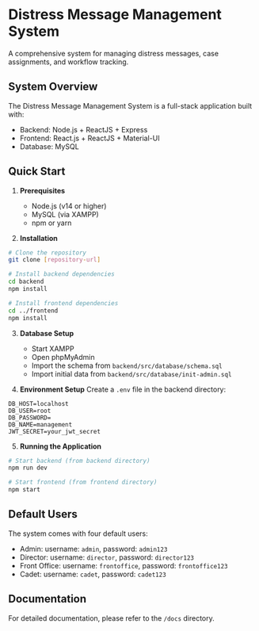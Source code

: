 # Distress Message Management System

A comprehensive system for managing distress messages, case assignments, and workflow tracking.

## System Overview

The Distress Message Management System is a full-stack application built with:
- Backend: Node.js + ReactJS + Express
- Frontend: React.js + ReactJS + Material-UI
- Database: MySQL

## Quick Start

1. **Prerequisites**
   - Node.js (v14 or higher)
   - MySQL (via XAMPP)
   - npm or yarn

2. **Installation**

```bash
# Clone the repository
git clone [repository-url]

# Install backend dependencies
cd backend
npm install

# Install frontend dependencies
cd ../frontend
npm install
```

3. **Database Setup**
   - Start XAMPP
   - Open phpMyAdmin
   - Import the schema from `backend/src/database/schema.sql`
   - Import initial data from `backend/src/database/init-admin.sql`

4. **Environment Setup**
   Create a `.env` file in the backend directory:
```env
DB_HOST=localhost
DB_USER=root
DB_PASSWORD=
DB_NAME=management
JWT_SECRET=your_jwt_secret
```

5. **Running the Application**
```bash
# Start backend (from backend directory)
npm run dev

# Start frontend (from frontend directory)
npm start
```

## Default Users

The system comes with four default users:
- Admin: username: `admin`, password: `admin123`
- Director: username: `director`, password: `director123`
- Front Office: username: `frontoffice`, password: `frontoffice123`
- Cadet: username: `cadet`, password: `cadet123`

## Documentation

For detailed documentation, please refer to the `/docs` directory.
